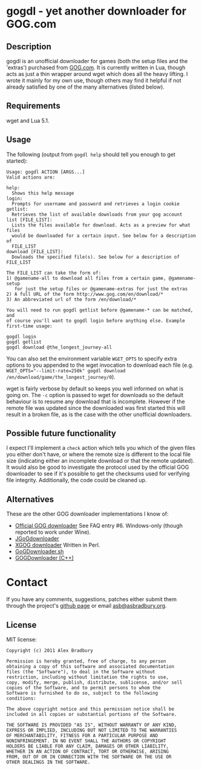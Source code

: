 # gogdl - yet another downloader for GOG.com

## Description
gogdl is an unofficial downloader for games (both the setup files and the 
'extras') purchased from [GOG.com](http://www.gog.com). It is currently 
written in Lua, though acts as just a thin wrapper around wget which does all 
the heavy lifting. I wrote it mainly for my own use, though others may find it 
helpful if not already satisfied by one of the many alternatives (listed 
below).

## Requirements
wget and Lua 5.1.

## Usage
The following (output from `gogdl help` should tell you enough to get 
started):

    Usage: gogdl ACTION [ARGS...]
    Valid actions are:

    help:
      Shows this help message
    login:
      Prompts for username and password and retrieves a login cookie
    getlist:
      Retrieves the list of available downloads from your gog account
    list [FILE_LIST]:
      Lists the files available for download. Acts as a preview for what files 
      would be downloaded for a certain input. See below for a description of 
      FILE_LIST
    download [FILE_LIST]:
      Dowloads the specified file(s). See below for a description of FILE_LIST

    The FILE_LIST can take the form of:
    1) @gamename-all to download all files from a certain game, @gamename-setup 
       for just the setup files or @gamename-extras for just the extras
    2) A full URL of the form http://www.gog.com/en/download/*
    3) An abbreviated url of the form /en/download/*

    You will need to run gogdl getlist before @gamename-* can be matched, and 
    of course you'll want to gogdl login before anything else. Example 
    first-time usage:

    gogdl login
    gogdl getlist
    gogdl download @the_longest_journey-all

You can also set the environment variable `WGET_OPTS` to specify extra options 
to you appended to the wget invocation to download each file (e.g.  
`WGET_OPTS="--limit-rate=250k" gogdl download /en/download/game/the_longest_journey/0`).

wget is fairly verbose by default so keeps you well informed on what is going 
on. The `-c` option is passed to wget for downloads so the default behaviour 
is to resume any download that is incomplete. However if the remote file was 
updated since the downloaded was first started this will result in a broken 
file, as is the case with the other unofficial downloaders.

## Possible future functionality
I expect I'll implement a `check` action which tells you which of the given 
files you either don't have, or where the remote size is different to the 
local file size (indicating either an incomplete download or that the remote 
updated). It would also be good to investigate the protocol used by the 
official GOG downloader to see if it's possible to get the checksums used for 
verifying file integrity. Additionally, the code could be cleaned up.

## Alternatives
These are the other GOG downloader implementations I know of:

* [Official GOG downloader](http://www.gog.com/en/support/website_help/downloads_and_games)
  See FAQ entry #6. Windows-only (though reported to work under Wine).
* [JGoGdownloader](http://www.gog.com/en/forum/general/jgogdownloader)
* [XGOG downloader](http://www.gog.com/en/forum/general/xgog_downloader)
Written in Perl.
* [GoGDownloader.sh](http://www.gog.com/en/forum/general/a_linux_downloader/page1)
* [GOGDownloader (C++)](http://www.gog.com/en/forum/general/a_linux_downloader/page1)

# Contact

If you have any comments, suggestions, patches either submit them through the 
project's [github page](https://github.com/asb/gogdl) or email 
<asb@asbradbury.org>.

## License

MIT license:

    Copyright (c) 2011 Alex Bradbury

    Permission is hereby granted, free of charge, to any person
    obtaining a copy of this software and associated documentation
    files (the "Software"), to deal in the Software without
    restriction, including without limitation the rights to use,
    copy, modify, merge, publish, distribute, sublicense, and/or sell
    copies of the Software, and to permit persons to whom the
    Software is furnished to do so, subject to the following
    conditions:

    The above copyright notice and this permission notice shall be
    included in all copies or substantial portions of the Software.

    THE SOFTWARE IS PROVIDED "AS IS", WITHOUT WARRANTY OF ANY KIND,
    EXPRESS OR IMPLIED, INCLUDING BUT NOT LIMITED TO THE WARRANTIES
    OF MERCHANTABILITY, FITNESS FOR A PARTICULAR PURPOSE AND
    NONINFRINGEMENT. IN NO EVENT SHALL THE AUTHORS OR COPYRIGHT
    HOLDERS BE LIABLE FOR ANY CLAIM, DAMAGES OR OTHER LIABILITY,
    WHETHER IN AN ACTION OF CONTRACT, TORT OR OTHERWISE, ARISING
    FROM, OUT OF OR IN CONNECTION WITH THE SOFTWARE OR THE USE OR
    OTHER DEALINGS IN THE SOFTWARE.
